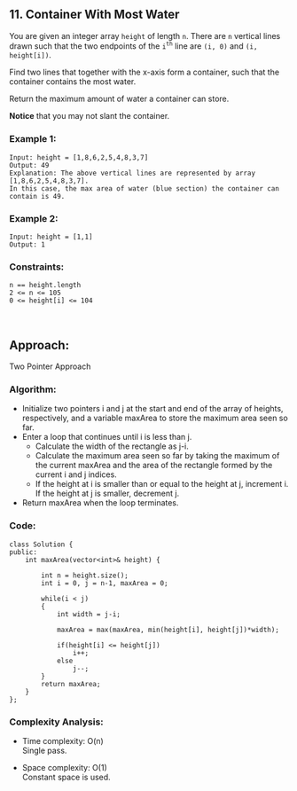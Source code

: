 ## 11. Container With Most Water  

You are given an integer array ```height``` of length ```n```. There are ```n``` vertical lines drawn such that the two endpoints of the ```i```<sup>```th```</sup> line are ```(i, 0)``` and ```(i, height[i])```.  

Find two lines that together with the x-axis form a container, such that the container contains the most water.  

Return the maximum amount of water a container can store.  

**Notice** that you may not slant the container.  

### Example 1:  
```
Input: height = [1,8,6,2,5,4,8,3,7]
Output: 49
Explanation: The above vertical lines are represented by array [1,8,6,2,5,4,8,3,7]. 
In this case, the max area of water (blue section) the container can contain is 49.
```

### Example 2:  
```
Input: height = [1,1]
Output: 1
```  

### Constraints:  
```
n == height.length
2 <= n <= 105
0 <= height[i] <= 104
```  

<br>  
  
## Approach: 
   Two Pointer Approach  

### Algorithm:  

* Initialize two pointers i and j at the start and end of the array of heights, respectively, and a variable maxArea to store the maximum area seen so far.
* Enter a loop that continues until i is less than j.
  * Calculate the width of the rectangle as j-i.
  * Calculate the maximum area seen so far by taking the maximum of the current maxArea and the area of the rectangle formed by the current i and j indices.
  * If the height at i is smaller than or equal to the height at j, increment i. If the height at j is smaller, decrement j.
* Return maxArea when the loop terminates.  

### Code:  
```
class Solution {
public:
    int maxArea(vector<int>& height) {
        
        int n = height.size();
        int i = 0, j = n-1, maxArea = 0;
        
        while(i < j)
        {
            int width = j-i;
            
            maxArea = max(maxArea, min(height[i], height[j])*width);
            
            if(height[i] <= height[j])
                i++;
            else 
                j--;
        }
        return maxArea;
    }
};
```  

### Complexity Analysis:  

* Time complexity: O(n)   
    Single pass.  
      
* Space complexity: O(1)   
    Constant space is used.
    
